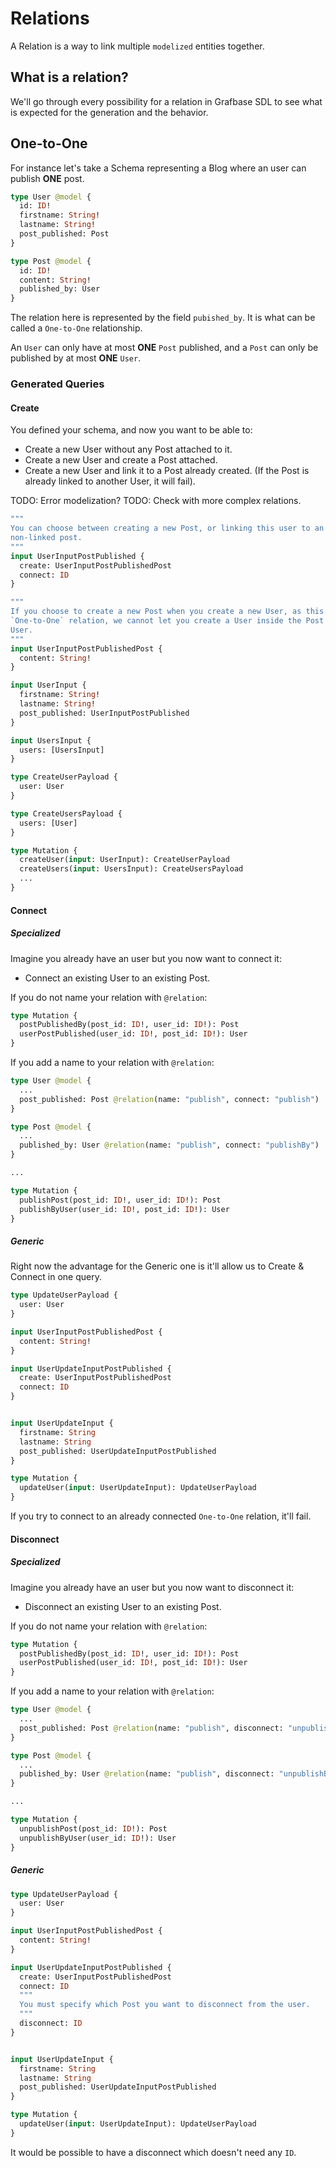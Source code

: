 # Relations

A Relation is a way to link multiple `modelized` entities together.

## What is a relation?

We'll go through every possibility for a relation in Grafbase SDL to see what is
expected for the generation and the behavior.

## One-to-One

For instance let's take a Schema representing a Blog where an user can publish
**ONE** post.

```graphql
type User @model {
  id: ID!
  firstname: String!
  lastname: String!
  post_published: Post
}

type Post @model {
  id: ID!
  content: String!
  published_by: User
}
``` 

The relation here is represented by the field `pubished_by`. It is what can be
called a `One-to-One` relationship.

An `User` can only have at most **ONE** `Post` published, and a `Post` can only be published
by at most **ONE** `User`.

### Generated Queries

#### Create

You defined your schema, and now you want to be able to:

- Create a new User without any Post attached to it.
- Create a new User and create a Post attached.
- Create a new User and link it to a Post already created. (If the Post is already linked to another User, it will fail).

TODO: Error modelization?
TODO: Check with more complex relations.

```graphql
"""
You can choose between creating a new Post, or linking this user to an existing,
non-linked post.
"""
input UserInputPostPublished {
  create: UserInputPostPublishedPost
  connect: ID
}

"""
If you choose to create a new Post when you create a new User, as this is an
`One-to-One` relation, we cannot let you create a User inside the Post for the
User.
"""
input UserInputPostPublishedPost {
  content: String!
}

input UserInput {
  firstname: String!
  lastname: String!
  post_published: UserInputPostPublished
}

input UsersInput {
  users: [UsersInput]
}

type CreateUserPayload {
  user: User
}

type CreateUsersPayload {
  users: [User]
}

type Mutation {
  createUser(input: UserInput): CreateUserPayload
  createUsers(input: UsersInput): CreateUsersPayload
  ...
}
```

#### Connect

##### Specialized

Imagine you already have an user but you now want to connect it:

- Connect an existing User to an existing Post.

If you do not name your relation with `@relation`:

```graphql
type Mutation {
  postPublishedBy(post_id: ID!, user_id: ID!): Post
  userPostPublished(user_id: ID!, post_id: ID!): User
}
```

If you add a name to your relation with `@relation`:

```graphql
type User @model {
  ...
  post_published: Post @relation(name: "publish", connect: "publish")
}

type Post @model {
  ...
  published_by: User @relation(name: "publish", connect: "publishBy")
}

...

type Mutation {
  publishPost(post_id: ID!, user_id: ID!): Post
  publishByUser(user_id: ID!, post_id: ID!): User
}
```

##### Generic

Right now the advantage for the Generic one is it'll allow us to Create & Connect
in one query.

```graphql
type UpdateUserPayload {
  user: User
}

input UserInputPostPublishedPost {
  content: String!
}

input UserUpdateInputPostPublished {
  create: UserInputPostPublishedPost
  connect: ID
}


input UserUpdateInput {
  firstname: String
  lastname: String
  post_published: UserUpdateInputPostPublished
}

type Mutation {
  updateUser(input: UserUpdateInput): UpdateUserPayload
}
```

If you try to connect to an already connected `One-to-One` relation, it'll fail.

#### Disconnect

##### Specialized

Imagine you already have an user but you now want to disconnect it:

- Disconnect an existing User to an existing Post.

If you do not name your relation with `@relation`:

```graphql
type Mutation {
  postPublishedBy(post_id: ID!, user_id: ID!): Post
  userPostPublished(user_id: ID!, post_id: ID!): User
}
```

If you add a name to your relation with `@relation`:

```graphql
type User @model {
  ...
  post_published: Post @relation(name: "publish", disconnect: "unpublish")
}

type Post @model {
  ...
  published_by: User @relation(name: "publish", disconnect: "unpublishBy")
}

...

type Mutation {
  unpublishPost(post_id: ID!): Post
  unpublishByUser(user_id: ID!): User
}
```

##### Generic

```graphql
type UpdateUserPayload {
  user: User
}

input UserInputPostPublishedPost {
  content: String!
}

input UserUpdateInputPostPublished {
  create: UserInputPostPublishedPost
  connect: ID
  """
  You must specify which Post you want to disconnect from the user.
  """
  disconnect: ID
}


input UserUpdateInput {
  firstname: String
  lastname: String
  post_published: UserUpdateInputPostPublished
}

type Mutation {
  updateUser(input: UserUpdateInput): UpdateUserPayload
}
```

It would be possible to have a disconnect which doesn't need any `ID`.
